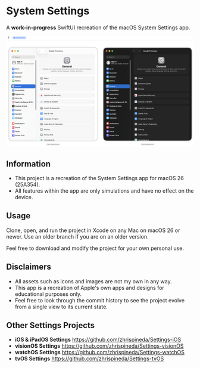#  System Settings
A **work-in-progress** SwiftUI recreation of the macOS System Settings app.

![An image of the recreated macOS 26 System Settings app in both light and dark mode. General is selected on the sidebar with its options shown on the main pane next to it.](Assets/XcodePreview.png)

## Information
- This project is a recreation of the System Settings app for macOS 26 (25A354).
- All features within the app are only simulations and have no effect on the device.

## Usage
Clone, open, and run the project in Xcode on any Mac on macOS 26 or newer. Use an older branch if you are on an older version.

Feel free to download and modify the project for your own personal use.

## Disclaimers
- All assets such as icons and images are not my own in any way.
- This app is a recreation of Apple's own apps and designs for educational purposes only.
- Feel free to look through the commit history to see the project evolve from a single view to its current state.

## Other Settings Projects
- **iOS & iPadOS Settings** https://github.com/zhrispineda/Settings-iOS
- **visionOS Settings** https://github.com/zhrispineda/Settings-visionOS
- **watchOS Settings** https://github.com/zhrispineda/Settings-watchOS
- **tvOS Settings** https://github.com/zhrispineda/Settings-tvOS
